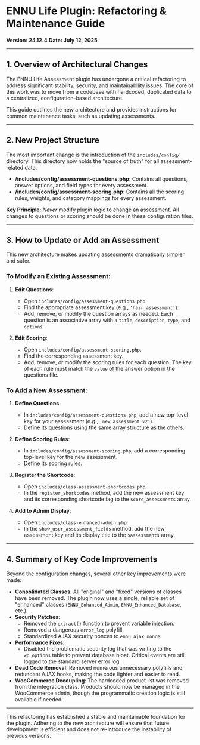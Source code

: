 # ENNU Life Plugin: Refactoring & Maintenance Guide
**Version: 24.12.4**
**Date: July 12, 2025**

---

## 1. Overview of Architectural Changes

The ENNU Life Assessment plugin has undergone a critical refactoring to address significant stability, security, and maintainability issues. The core of this work was to move from a codebase with hardcoded, duplicated data to a centralized, configuration-based architecture.

This guide outlines the new architecture and provides instructions for common maintenance tasks, such as updating assessments.

---

## 2. New Project Structure

The most important change is the introduction of the `includes/config/` directory. This directory now holds the "source of truth" for all assessment-related data.

- **/includes/config/assessment-questions.php**: Contains all questions, answer options, and field types for every assessment.
- **/includes/config/assessment-scoring.php**: Contains all the scoring rules, weights, and category mappings for every assessment.

**Key Principle**: *Never* modify plugin logic to change an assessment. All changes to questions or scoring should be done in these configuration files.

---

## 3. How to Update or Add an Assessment

This new architecture makes updating assessments dramatically simpler and safer.

### To Modify an Existing Assessment:

1.  **Edit Questions**:
    -   Open `includes/config/assessment-questions.php`.
    -   Find the appropriate assessment key (e.g., `'hair_assessment'`).
    -   Add, remove, or modify the question arrays as needed. Each question is an associative array with a `title`, `description`, `type`, and `options`.

2.  **Edit Scoring**:
    -   Open `includes/config/assessment-scoring.php`.
    -   Find the corresponding assessment key.
    -   Add, remove, or modify the scoring rules for each question. The key of each rule must match the `value` of the answer option in the questions file.

### To Add a New Assessment:

1.  **Define Questions**:
    -   In `includes/config/assessment-questions.php`, add a new top-level key for your assessment (e.g., `'new_assessment_v2'`).
    -   Define its questions using the same array structure as the others.

2.  **Define Scoring Rules**:
    -   In `includes/config/assessment-scoring.php`, add a corresponding top-level key for the new assessment.
    -   Define its scoring rules.

3.  **Register the Shortcode**:
    -   Open `includes/class-assessment-shortcodes.php`.
    -   In the `register_shortcodes` method, add the new assessment key and its corresponding shortcode tag to the `$core_assessments` array.

4.  **Add to Admin Display**:
    -   Open `includes/class-enhanced-admin.php`.
    -   In the `show_user_assessment_fields` method, add the new assessment key and its display title to the `$assessments` array.

---

## 4. Summary of Key Code Improvements

Beyond the configuration changes, several other key improvements were made:

-   **Consolidated Classes**: All "original" and "fixed" versions of classes have been removed. The plugin now uses a single, reliable set of "enhanced" classes (`ENNU_Enhanced_Admin`, `ENNU_Enhanced_Database`, etc.).
-   **Security Patches**:
    -   Removed the `extract()` function to prevent variable injection.
    -   Removed a dangerous `error_log` polyfill.
    -   Standardized AJAX security nonces to `ennu_ajax_nonce`.
-   **Performance Fixes**:
    -   Disabled the problematic security log that was writing to the `wp_options` table to prevent database bloat. Critical events are still logged to the standard server error log.
-   **Dead Code Removal**: Removed numerous unnecessary polyfills and redundant AJAX hooks, making the code lighter and easier to read.
-   **WooCommerce Decoupling**: The hardcoded product list was removed from the integration class. Products should now be managed in the WooCommerce admin, though the programmatic creation logic is still available if needed.

---

This refactoring has established a stable and maintainable foundation for the plugin. Adhering to the new architecture will ensure that future development is efficient and does not re-introduce the instability of previous versions. 